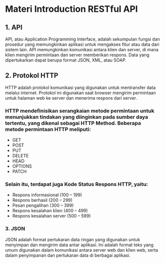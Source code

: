 # Materi Introduction RESTful API

## 1. API
API, atau Application Programming Interface, adalah sekumpulan fungsi dan prosedur yang memungkinkan aplikasi untuk mengakses fitur atau data dari sistem lain. API memungkinkan komunikasi antara klien dan server, di mana klien mengirim permintaan dan server memberikan respons. Data yang dipertukarkan dapat berupa format JSON, XML, atau SOAP.

## 2. Protokol HTTP
HTTP adalah protokol komunikasi yang digunakan untuk mentransfer data melalui internet. Protokol ini digunakan saat browser mengirim permintaan untuk halaman web ke server dan menerima respons dari server.

### HTTP mendefinisikan serangkaian metode permintaan untuk menunjukkan tindakan yang diinginkan pada sumber daya tertentu, yang dikenal sebagai HTTP Method. Beberapa metode permintaan HTTP meliputi:

- GET
- POST
- PUT
- DELETE
- HEAD
- OPTIONS
- PATCH
### Selain itu, terdapat juga Kode Status Respons HTTP, yaitu:

- Respons informasional (100 – 199)
- Respons berhasil (200 – 299)
- Pesan pengalihan (300 – 399)
- Respons kesalahan klien (400 – 499)
- Respons kesalahan server (500 – 599)

### 3. JSON
JSON adalah format pertukaran data ringan yang digunakan untuk menyimpan dan mengirim data antar aplikasi. Ini adalah format teks yang umum digunakan dalam komunikasi antara server web dan klien web, serta dalam penyimpanan dan pertukaran data di berbagai aplikasi.